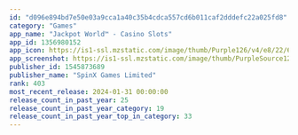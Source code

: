 ```yaml
---
id: "d096e894bd7e50e03a9cca1a40c35b4cdca557cd6b011caf2dddefc22a025fd8"
category: "Games"
app_name: "Jackpot World™ - Casino Slots"
app_id: 1356980152
app_icon: https://is1-ssl.mzstatic.com/image/thumb/Purple126/v4/e8/22/63/e822630e-2163-0cf7-5cd5-aa2ced97f0b6/dafu-icon-0-0-1x_U007emarketing-0-0-0-7-0-0-sRGB-0-0-0-GLES2_U002c0-512MB-85-220-0-0.png/1024x1024bb.png
app_screenshot: https://is1-ssl.mzstatic.com/image/thumb/PurpleSource126/v4/a2/41/18/a241180f-f40b-c719-6e12-cd6c16787947/47bf28f3-efd4-49c7-9eec-ccd577a58a19__U771f_U9f99_U805a_U5b9d_U76c6_1242x2688.jpg/1242x2688bb.png
publisher_id: 1545873689
publisher_name: "SpinX Games Limited"
rank: 403
most_recent_release: 2024-01-31 00:00:00
release_count_in_past_year: 25
release_count_in_past_year_category: 19
release_count_in_past_year_top_in_category: 33
---
```


